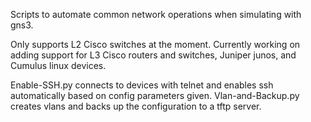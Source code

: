 Scripts to automate common network operations when simulating with gns3.

Only supports L2 Cisco switches at the moment.
Currently working on adding support for L3 Cisco routers and switches, Juniper junos, and Cumulus linux devices.

Enable-SSH.py connects to devices with telnet and enables ssh automatically based on config parameters given.
Vlan-and-Backup.py creates vlans and backs up the configuration to a tftp server.
